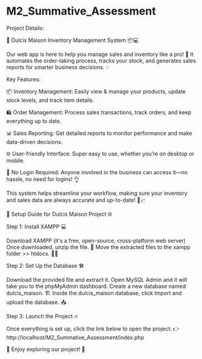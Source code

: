 # M2_Summative_Assessment

Project Details:

🎯 Dulcis Maison Inventory Management System 📦💻

Our web app is here to help you manage sales and inventory like a pro! 🙌 It automates the order-taking process, tracks your stock, and generates sales reports for smarter business decisions. 💡

Key Features:

📦 Inventory Management: Easily view & manage your products, update stock levels, and track item details.

🛍️ Order Management: Process sales transactions, track orders, and keep everything up to date.

📊 Sales Reporting: Get detailed reports to monitor performance and make data-driven decisions.

🌐 User-friendly Interface: Super easy to use, whether you’re on desktop or mobile.

🚪 No Login Required: Anyone involved in the business can access it—no hassle, no need for logins! 👌

This system helps streamline your workflow, making sure your inventory and sales data are always accurate and up-to-date! 🔄📈



🚀 Setup Guide for Dulcis Maison Project 🌐

Step 1: Install XAMPP 💻

Download XAMPP (it's a free, open-source, cross-platform web server)
Once downloaded, unzip the file. 📂
Move the extracted files to the xampp folder >> htdocs. 📂🔄

Step 2: Set Up the Database 🛠️

Download the provided file and extract it.
Open MySQL Admin and it will take you to the phpMyAdmin dashboard.
Create a new database named dulcis_maison. 🏗️
Inside the dulcis_maison database, click Import and upload the database. 📤

Step 3: Launch the Project 🔥

Once everything is set up, click the link below to open the project:
👉 http://localhost/M2_Summative_Assessment/index.php

🎉 Enjoy exploring our project! 🎉


